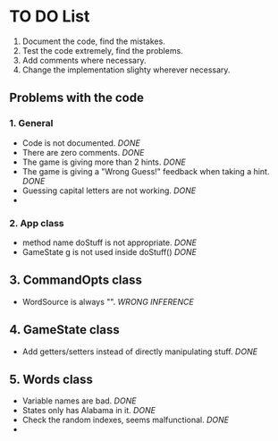 # TO DO List

1. Document the code, find the mistakes.
2. Test the code extremely, find the problems.
3. Add comments where necessary.
4. Change the implementation slighty wherever necessary.


## Problems with the code

### 1. General

- Code is not documented. _DONE_
- There are zero comments. _DONE_
- The game is giving more than 2 hints. _DONE_
- The game is giving a "Wrong Guess!" feedback when taking a hint. _DONE_
- Guessing capital letters are not working. _DONE_
- 

### 2. App class

- method name doStuff is not appropriate. _DONE_
- GameState g is not used inside doStuff()  _DONE_

## 3. CommandOpts class

- WordSource is always "". _WRONG INFERENCE_

## 4. GameState class

- Add getters/setters instead of directly manipulating stuff. _DONE_

## 5. Words class

- Variable names are bad. _DONE_
- States only has Alabama in it. _DONE_
- Check the random indexes, seems malfunctional. _DONE_
- 